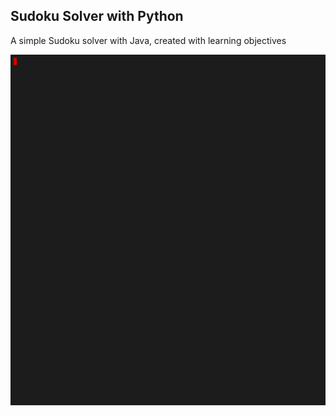 ## Sudoku Solver with Python 

A simple Sudoku solver with Java, created with learning objectives

<p><img src="https://github.com/seyitalitek/SudokuSolverwithPython/blob/master/solution.gif" alt="An example of solution gif" width="800vw"/></p>
